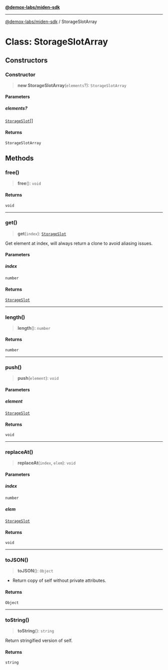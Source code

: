 [**@demox-labs/miden-sdk**](../README.md)

***

[@demox-labs/miden-sdk](../README.md) / StorageSlotArray

# Class: StorageSlotArray

## Constructors

### Constructor

> **new StorageSlotArray**(`elements`?): `StorageSlotArray`

#### Parameters

##### elements?

[`StorageSlot`](StorageSlot.md)[]

#### Returns

`StorageSlotArray`

## Methods

### free()

> **free**(): `void`

#### Returns

`void`

***

### get()

> **get**(`index`): [`StorageSlot`](StorageSlot.md)

Get element at index, will always return a clone to avoid aliasing issues.

#### Parameters

##### index

`number`

#### Returns

[`StorageSlot`](StorageSlot.md)

***

### length()

> **length**(): `number`

#### Returns

`number`

***

### push()

> **push**(`element`): `void`

#### Parameters

##### element

[`StorageSlot`](StorageSlot.md)

#### Returns

`void`

***

### replaceAt()

> **replaceAt**(`index`, `elem`): `void`

#### Parameters

##### index

`number`

##### elem

[`StorageSlot`](StorageSlot.md)

#### Returns

`void`

***

### toJSON()

> **toJSON**(): `Object`

* Return copy of self without private attributes.

#### Returns

`Object`

***

### toString()

> **toString**(): `string`

Return stringified version of self.

#### Returns

`string`
